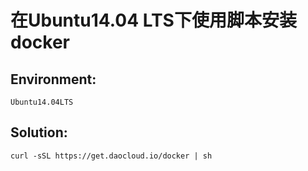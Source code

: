 # 在Ubuntu14.04 LTS下使用脚本安装docker

## Environment:

`Ubuntu14.04LTS`

## Solution:

`curl -sSL https://get.daocloud.io/docker | sh`
